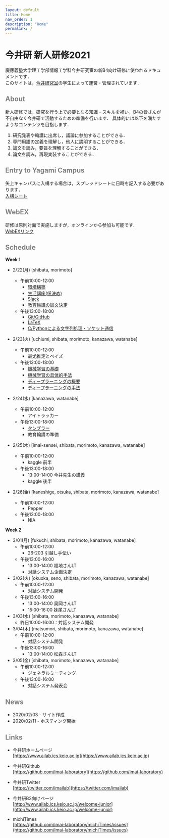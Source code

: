 ```yaml
---
layout: default
title: Home
nav_order: 1
description: "Home"
permalink: /
---
```


# 今井研 新人研修2021

慶應義塾大学理工学部情報工学科今井研究室の新B4向け研修に使われるドキュメントです．<br>
このサイトは，[今井研究室](https://www.ailab.ics.keio.ac.jp/)の学生によって運営・管理されています．

## <font color="Gray">About</font>

新人研修では，研究を行う上で必要となる知識・スキルを補い，B4の皆さんが不自由なく今井研で活動するための準備を行います．
具体的には以下を満たすようなコンテンツを目指します．

1. 研究発表や輪講に出席し，議論に参加することができる．
2. 専門用語の定義を理解し，他人に説明することができる．
3. 論文を読み，要旨を理解することができる．
4. 論文を読み，再現実装することができる．

## <font color="Gray">Entry to Yagami Campus</font>
矢上キャンパスに入構する場合は，スプレッドシートに日時を記入する必要があります．  
[入構シート](https://docs.google.com/spreadsheets/d/1kOKQgQ1kD1gJ063VJDWu5r_3kfAwx6rAZsnhuziEpU8/)

## <font color="Gray">WebEX</font>
研修は原則対面で実施しますが，オンラインから参加も可能です．  
[WebEXリンク](https://keio-students.webex.com/keio-students/j.php?MTID=m87d71a15ac4c58269edb38bbbaf20306)

## <font color="Gray">Schedule</font>

**Week 1**

- 2/22(月) [shibata, morimoto]
	- 午前10:00-12:00
		- [環境構築](https://docs.google.com/document/d/1J0yfF-K4TyxxtF3Bf-JJ9MRxl1Y2vTJUZ0p7RKwbkCA/edit?usp=sharing)
		- [生活講座(係決め)](https://docs.google.com/document/d/1RA3eUeSNBWeJl7RkmOsN_EK5mJ587xRcmDnhkOjjmzo/edit?usp=sharing)
		- [Slack](https://docs.google.com/presentation/d/1HvdkXMP8r3TTuVCRYEOusSSwR32P1heFaBvs8IU7_zw/edit?usp=sharing)
		- [教育輪講の論文決定](https://docs.google.com/document/d/131dmmqRl-2mXqdReYvh1WNVjWl_kD86z8aO-DGl8zxY/edit?usp=sharing)
	- 午後13:00-18:00
		- [Git/GitHub](https://www.ailab.ics.keio.ac.jp/b4_induction_training/docs/devops/git.html)
		- [LaTeX](https://www.ailab.ics.keio.ac.jp/b4_induction_training/docs/tex)
		- [C/Pythonによる文字列処理・ソケット通信](https://www.ailab.ics.keio.ac.jp/b4_induction_training/docs/python)
- 2/23(火) [uchiumi, shibata, morimoto, kanazawa, watanabe]
	- 午前10:00-12:00
		- 最尤推定とベイズ
	- 午後13:00-18:00
		- [機械学習の基礎](https://www.ailab.ics.keio.ac.jp/b4_induction_training/docs/dlg/chapter2.html)
		- [機械学習の具体的手法](https://www.ailab.ics.keio.ac.jp/b4_induction_training/docs/dlg/chapter3.html)
		- [ディープラーニングの概要](https://www.ailab.ics.keio.ac.jp/b4_induction_training/docs/dlg/chapter5.html)
		- [ディープラーニングの手法](https://www.ailab.ics.keio.ac.jp/b4_induction_training/docs/dlg/chapter6.html)
- 2/24(水) [kanazawa, watanabe]
	- 午前10:00-12:00
		- アイトラッカー
	- 午後13:00-18:00
		- [タンブラー](https://drive.google.com/file/d/1rT1QfkcWQEsQ3ajypOq242NLrF5TnJ6v/view?usp=sharing)
		- 教育輪講の準備
- 2/25(木) [imai-sensei, shibata, morimoto, kanazawa, watanabe]
	- 午前10:00-12:00
		- kaggle 前半
	- 午後13:00-18:00
		- 13:00-14:00 今井先生の講義
		- kaggle 後半

- 2/26(金) [kaneshige, otsuka, shibata, morimoto, kanazawa, watanabe]
	- 午前10:00-12:00
		- Pepper
	- 午後13:00-18:00
		- NIA

**Week 2**

- 3/01(月) [fukuchi, shibata, morimoto, kanazawa, watanabe]
	- 午前10:00-12:00
		- 26-203 引越し手伝い
	- 午後13:00-16:00
		- 13:00-14:00 福地さんLT
		- 対話システム企画決定
- 3/02(火) [okuoka, seno, shibata, morimoto, kanazawa, watanabe]
	- 午前10:00-12:00
		- 対話システム開発
	- 午後13:00-16:00
		- 13:00-14:00 奥岡さんLT
		- 15:00-16:00 妹尾さんLT
- 3/03(水) [shibata, morimoto, kanazawa, watanabe]
	- 終日10:00-16:00：対話システム開発
- 3/04(木) [matsumori, shibata, morimoto, kanazawa, watanabe]
	- 午前10:00-12:00
		- 対話システム開発
	- 午後13:00-16:00
		- 13:00-14:00 松森さんLT
- 3/05(金) [shibata, morimoto, kanazawa, watanabe]
	- 午前10:00-12:00
		- ジェネラルミーティング
	- 午後13:00-16:00
		- 対話システム発表会

## <font color="Gray">News</font>

- 2020/02/03 - サイト作成
- 2020/02/11 - ホスティング開始


## <font color="Gray">Links</font>

- 今井研ホームページ<br>
  [https://www.ailab.ics.keio.ac.jp](https://www.ailab.ics.keio.ac.jp)

- 今井研Github<br>
  [https://github.com/imai-laboratory](https://github.com/imai-laboratory)

- 今井研Twitter<br>
  [https://twitter.com/imailab](https://twitter.com/imailab)

- 今井研B3向けページ<br>
  [http://www.ailab.ics.keio.ac.jp/welcome-junior](http://www.ailab.ics.keio.ac.jp/welcome-junior)

- michiTimes<br>
  [https://github.com/imai-laboratory/michiTimes/issues](https://github.com/imai-laboratory/michiTimes/issues)


